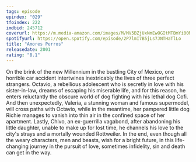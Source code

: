 ```yaml
---
tags: episode
epindex: "029"
tfoindex: 222
imdbid: 245712
coverurl: https://m.media-amazon.com/images/M/MV5BZjUxNmEwOGItMTBmYi00MWQ1LWExY2MtNDUxMjI0OWM4M2NiXkEyXkFqcGdeQXVyMjUzOTY1NTc@._V1_SX202_CR0,0,202,300_.jpg
spotifyurl: https://open.spotify.com/episode/2P7lmI7B5jLs7JNTHaTlLo
title: "Amores Perros"
releasedate: 2001
rating: "8.1"
---
```


On the brink of the new Millennium in the bustling City of Mexico, one horrible car accident intertwines inextricably the lives of three perfect strangers. Octavio, a rebellious adolescent who is secretly in love with his sister-in-law, dreams of escaping his miserable life, and for this reason, he enters reluctantly the obscure world of dog fighting with his lethal dog Cofi. And then unexpectedly, Valeria, a stunning woman and famous supermodel, will cross paths with Octavio, while in the meantime, her pampered little dog Richie manages to vanish into thin air in the confined space of her apartment. Lastly, Chivo, an ex-guerrilla vagabond, after abandoning his little daughter, unable to make up for lost time, he channels his love to the city's strays and a mortally wounded Rottweiler. In the end, even though all the weary characters, men and beasts, wish for a bright future, in this life-changing journey in the pursuit of love, sometimes infidelity, sin and death can get in the way.